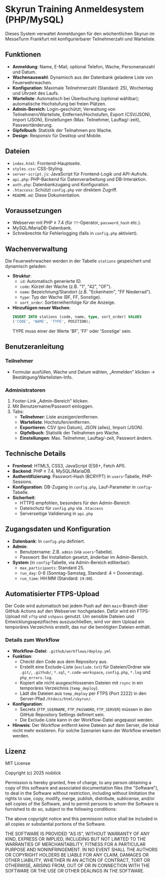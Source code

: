 # Skyrun Training Anmeldesystem (PHP/MySQL)
Dieses System verwaltet Anmeldungen für den wöchentlichen Skyrun im MesseTurm Frankfurt mit konfigurierbarer Teilnehmerzahl und Warteliste.

## Funktionen
- **Anmeldung**: Name, E-Mail, optional Telefon, Wache, Personenanzahl und Datum.
- **Wachenauswahl**: Dynamisch aus der Datenbank geladene Liste von Feuerwehrwachen.
- **Konfiguration**: Maximale Teilnehmerzahl (Standard: 25), Wochentag und Uhrzeit des Laufs.
- **Warteliste**: Automatisch bei Überbuchung (optional wählbar); automatische Hochstufung bei freien Plätzen.
- **Admin-Bereich**: Login-geschützt; Verwaltung von Teilnehmern/Warteliste, Entfernen/Hochstufen, Export (CSV/JSON), Import (JSON), Einstellungen (Max. Teilnehmer, Lauftag/-zeit), Passwortänderung.
- **Gipfelbuch**: Statistik der Teilnahmen pro Wache.
- **Design**: Responsiv für Desktop und Mobile.

## Dateien
- `index.html`: Frontend-Hauptseite.
- `styles.css`: CSS-Styling.
- `server-script.js`: JavaScript für Frontend-Logik und API-Aufrufe.
- `api.php`: PHP-Backend für Datenverarbeitung und DB-Interaktion.
- `auth.php`: Datenbankzugang und Konfiguration.
- `.htaccess`: Schützt `config.php` vor direktem Zugriff.
- `README.md`: Diese Dokumentation.

## Voraussetzungen
- Webserver mit PHP ≥ 7.4 (für `??`-Operator, `password_hash` etc.).
- MySQL/MariaDB-Datenbank.
- Schreibrechte für Fehlerlogging (falls in `config.php` aktiviert).

## Wachenverwaltung
Die Feuerwehrwachen werden in der Tabelle `stations` gespeichert und dynamisch geladen:
- **Struktur**:
  - `id`: Automatisch generierte ID.
  - `code`: Kürzel der Wache (z.B. "1", "42", "OF").
  - `name`: Bezeichnung/Standort (z.B. "Eckenheim", "FF Niederrad").
  - `type`: Typ der Wache (BF, FF, Sonstige).
  - `sort_order`: Sortierreihenfolge für die Anzeige.
- **Hinzufügen neuer Wachen**:
  ```sql
  INSERT INTO stations (code, name, type, sort_order) VALUES 
  ('CODE', 'NAME', 'TYPE', POSITION);
  ```
  TYPE muss einer der Werte 'BF', 'FF' oder 'Sonstige' sein.

## Benutzeranleitung
### Teilnehmer
- Formular ausfüllen, Wache und Datum wählen, „Anmelden" klicken → Bestätigung/Wartelisten-Info.
### Administratoren
1. Footer-Link „Admin-Bereich" klicken.
2. Mit Benutzername/Passwort einloggen.
3. Tabs:
   - **Teilnehmer**: Liste anzeigen/entfernen.
   - **Warteliste**: Hochstufen/entfernen.
   - **Exportieren**: CSV (pro Datum), JSON (alles), Import (JSON).
   - **Gipfelbuch**: Statistik der Teilnahmen pro Wache.
   - **Einstellungen**: Max. Teilnehmer, Lauftag/-zeit, Passwort ändern.

## Technische Details
- **Frontend**: HTML5, CSS3, JavaScript (ES6+, Fetch API).
- **Backend**: PHP ≥ 7.4, MySQL/MariaDB.
- **Authentifizierung**: Passwort-Hash (BCRYPT) in `users`-Tabelle, PHP-Sessions.
- **Konfiguration**: DB-Zugang in `config.php`, Lauf-Parameter in `config`-Tabelle.
- **Sicherheit**: 
  - HTTPS empfohlen, besonders für den Admin-Bereich
  - Dateischutz für `config.php` via `.htaccess`
  - Serverseitige Validierung in `api.php`

## Zugangsdaten und Konfiguration
- **Datenbank**: In `config.php` definiert.
- **Admin**:
  - Benutzername: Z.B. `admin` (via `users`-Tabelle).
  - Passwort: Bei Installation gesetzt, änderbar im Admin-Bereich.
- **System** (in `config`-Tabelle, via Admin-Bereich editierbar):
  - `max_participants`: Standard 25.
  - `run_day`: 0-6 (Sonntag-Samstag, Standard: 4 = Donnerstag).
  - `run_time`: HH:MM (Standard: `19:00`).

## Automatisierter FTPS-Upload
Der Code wird automatisch bei jedem Push auf den `main`-Branch über GitHub Actions auf den Webserver hochgeladen. Dafür wird ein FTPS-Upload mit `sftp` und `sshpass` genutzt. Um sensible Dateien und Entwicklungsspezifisches auszuschließen, wird vor dem Upload ein temporäres Verzeichnis erstellt, das nur die benötigten Dateien enthält.

### Details zum Workflow
- **Workflow-Datei**: `.github/workflows/deploy.yml`
- **Funktion**:
  - Checkt den Code aus dem Repository aus.
  - Erstellt eine Exclude-Liste (`exclude.txt`) für Dateien/Ordner wie `.git/`, `.github/`, `*.sql`, `*.code-workspace`, `config.php`, `*.log` und `php_errors.log`.
  - Kopiert alle nicht ausgeschlossenen Dateien mit `rsync` in ein temporäres Verzeichnis (`temp_deploy`).
  - Lädt die Dateien aus `temp_deploy` per FTPS (Port 2222) in den Server-Pfad `/htdocs/html/skyrun/`.
- **Konfiguration**:
  - Secrets (`FTP_USERNAME`, `FTP_PASSWORD`, `FTP_SERVER`) müssen in den GitHub Repository Settings definiert sein.
  - Die Exclude-Liste kann in der Workflow-Datei angepasst werden.
- **Hinweis**: Der Workflow entfernt keine Dateien auf dem Server, die lokal nicht mehr existieren. Für solche Szenarien kann der Workflow erweitert werden.

## Lizenz
MIT License

Copyright (c) 2025 nixblick

Permission is hereby granted, free of charge, to any person obtaining a copy
of this software and associated documentation files (the "Software"), to deal
in the Software without restriction, including without limitation the rights
to use, copy, modify, merge, publish, distribute, sublicense, and/or sell
copies of the Software, and to permit persons to whom the Software is
furnished to do so, subject to the following conditions:

The above copyright notice and this permission notice shall be included in all
copies or substantial portions of the Software.

THE SOFTWARE IS PROVIDED "AS IS", WITHOUT WARRANTY OF ANY KIND, EXPRESS OR
IMPLIED, INCLUDING BUT NOT LIMITED TO THE WARRANTIES OF MERCHANTABILITY,
FITNESS FOR A PARTICULAR PURPOSE AND NONINFRINGEMENT. IN NO EVENT SHALL THE
AUTHORS OR COPYRIGHT HOLDERS BE LIABLE FOR ANY CLAIM, DAMAGES OR OTHER
LIABILITY, WHETHER IN AN ACTION OF CONTRACT, TORT OR OTHERWISE, ARISING FROM,
OUT OF OR IN CONNECTION WITH THE SOFTWARE OR THE USE OR OTHER DEALINGS IN THE
SOFTWARE.
```
